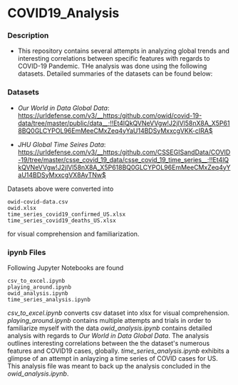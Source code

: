 # COVID19_Analysis

### Description
* This repository contains several attempts in analyzing global trends and interesting correlations between specific features with regards to COVID-19 Pandemic. 
THe analysis was done using the following datasets. Detailed summaries of the datasets can be found below:

### Datasets 
 - _Our World in Data Global Data_: https://urldefense.com/v3/__https:/github.com/owid/covid-19-data/tree/master/public/data__;!!Et4lQkQVNeVVgw!J2jlVl58nX8A_X5P618BQ0GLCYPOL96EmMeeCMxZeq4yYaU14BDSyMxxcgVKK-cIRA$ 
 
-  _JHU Global Time Seires Data_: https://urldefense.com/v3/__https:/github.com/CSSEGISandData/COVID-19/tree/master/csse_covid_19_data/csse_covid_19_time_series__;!!Et4lQkQVNeVVgw!J2jlVl58nX8A_X5P618BQ0GLCYPOL96EmMeeCMxZeq4yYaU14BDSyMxxcgVX8AyTNw$

Datasets above were converted into 
```
owid-covid-data.csv
owid.xlsx
time_series_covid19_confirmed_US.xlsx
time_series_covid19_deaths_US.xlsx
```
for visual comprehension and familiarization. 

### ipynb Files
Following Jupyter Notebooks are found
```
csv_to_excel.ipynb
playing_around.ipynb
owid_analysis.ipynb
time_series_analysis.ipynb
```
_csv_to_excel.ipynb_ converts csv dataset into xlsx for visual comprehension.
_playing_around.ipynb_ contains multiple attempts and trials in order to familiarize myself with the data
_owid_analysis.ipynb_ contains detailed analysis with regards to _Our World in Data Global Data_. The analysis outlines interesting correlations between the the dataset's numerous features and COVID19 cases, globally. 
_time_series_analysis.ipynb_ exhibits a glimpse of an attempt in anlayzing a time series of COVID cases for US. This analysis file was meant to back up the analysis concluded in the _owid_analysis.ipynb_.
